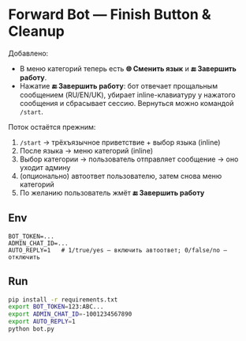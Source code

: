 
# Forward Bot — Finish Button & Cleanup

Добавлено:
- В меню категорий теперь есть **🌐 Сменить язык** и **🔚 Завершить работу**.
- Нажатие **🔚 Завершить работу**: бот отвечает прощальным сообщением (RU/EN/UK), убирает inline-клавиатуру у нажатого сообщения и сбрасывает сессию. Вернуться можно командой `/start`.

Поток остаётся прежним:
1) `/start` → трёхъязычное приветствие + выбор языка (inline)
2) После языка → меню категорий (inline)
3) Выбор категории → пользователь отправляет сообщение → оно уходит админу
4) (опционально) автоответ пользователю, затем снова меню категорий
5) По желанию пользователь жмёт **🔚 Завершить работу**

## Env
```
BOT_TOKEN=...
ADMIN_CHAT_ID=...
AUTO_REPLY=1   # 1/true/yes — включить автоответ; 0/false/no — отключить
```

## Run
```bash
pip install -r requirements.txt
export BOT_TOKEN=123:ABC...
export ADMIN_CHAT_ID=-1001234567890
export AUTO_REPLY=1
python bot.py
```
